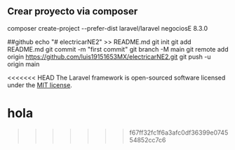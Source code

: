 ## Crear proyecto via composer
composer create-project --prefer-dist laravel/laravel negociosE 8.3.0

##github
echo "# electricarNE2" >> README.md
git init
git add README.md
git commit -m "first commit"
git branch -M main
git remote add origin https://github.com/luis19151653MX/electricarNE2.git
git push -u origin main


<<<<<<< HEAD
The Laravel framework is open-sourced software licensed under the [MIT license](https://opensource.org/licenses/MIT).

hola
=======
>>>>>>> f67ff32fc1f6a3afc0df36399e074554852cc7c6
